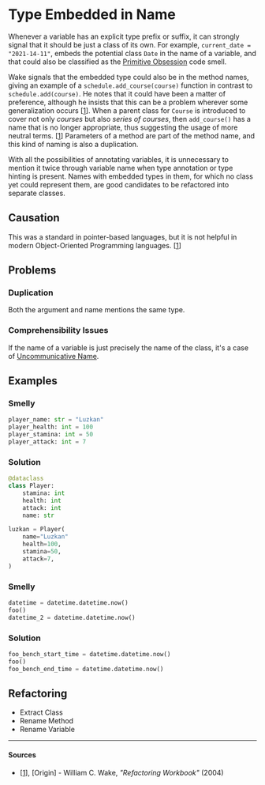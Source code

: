 # Type Embedded in Name

Whenever a variable has an explicit type prefix or suffix, it can strongly signal that it should be just a class of its own. For example, `current_date = "2021-14-11"`, embeds the potential class `Date` in the name of a variable, and that could also be classified as the [Primitive Obsession](./primitive-obsession.md) code smell.

Wake signals that the embedded type could also be in the method names, giving an example of a `schedule.add_course(course)` function in contrast to `schedule.add(course)`. He notes that it could have been a matter of preference, although he insists that this can be a problem wherever some generalization occurs [[1](#sources)]. When a parent class for `Course` is introduced to cover not only _courses_ but also _series of courses_, then `add_course()` has a name that is no longer appropriate, thus suggesting the usage of more neutral terms. [[1](#sources)] Parameters of a method are part of the method name, and this kind of naming is also a duplication.

With all the possibilities of annotating variables, it is unnecessary to mention it twice through variable name when type annotation or type hinting is present. Names with embedded types in them, for which no class yet could represent them, are good candidates to be refactored into separate classes.

## Causation

This was a standard in pointer-based languages, but it is not helpful in modern Object-Oriented Programming languages. [[1](#sources)]

## Problems

### **Duplication**

Both the argument and name mentions the same type.

### **Comprehensibility Issues**

If the name of a variable is just precisely the name of the class, it's a case of [Uncommunicative Name](./uncommunicative-name.md).

## Examples



### Smelly

```py
player_name: str = "Luzkan"
player_health: int = 100
player_stamina: int = 50
player_attack: int = 7
```

### Solution

```py
@dataclass
class Player:
    stamina: int
    health: int
    attack: int
    name: str

luzkan = Player(
    name="Luzkan"
    health=100,
    stamina=50,
    attack=7,
)

```





### Smelly

```py
datetime = datetime.datetime.now()
foo()
datetime_2 = datetime.datetime.now()


```

### Solution

```py
foo_bench_start_time = datetime.datetime.now()
foo()
foo_bench_end_time = datetime.datetime.now()
```



## Refactoring

- Extract Class
- Rename Method
- Rename Variable

---

#### Sources

- [[1](#sources)], [Origin] - William C. Wake, _"Refactoring Workbook"_ (2004)
